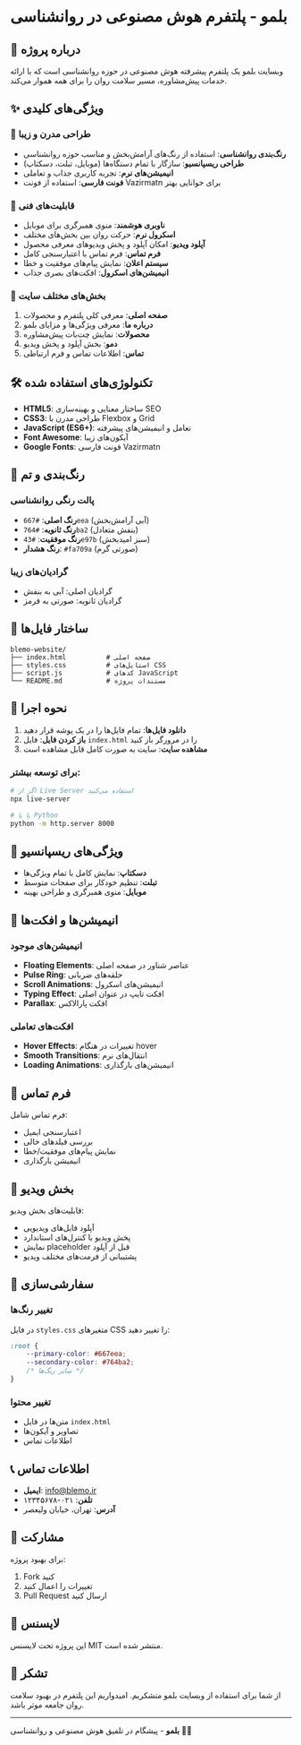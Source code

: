 # بلمو - پلتفرم هوش مصنوعی در روانشناسی

## 🧠 درباره پروژه

وبسایت بلمو یک پلتفرم پیشرفته هوش مصنوعی در حوزه روانشناسی است که با ارائه خدمات پیش‌مشاوره، مسیر سلامت روان را برای همه هموار می‌کند.

## ✨ ویژگی‌های کلیدی

### 🎨 طراحی مدرن و زیبا
- **رنگ‌بندی روانشناسی**: استفاده از رنگ‌های آرامش‌بخش و مناسب حوزه روانشناسی
- **طراحی ریسپانسیو**: سازگار با تمام دستگاه‌ها (موبایل، تبلت، دسکتاپ)
- **انیمیشن‌های نرم**: تجربه کاربری جذاب و تعاملی
- **فونت فارسی**: استفاده از فونت Vazirmatn برای خوانایی بهتر

### 🚀 قابلیت‌های فنی
- **ناوبری هوشمند**: منوی همبرگری برای موبایل
- **اسکرول نرم**: حرکت روان بین بخش‌های مختلف
- **آپلود ویدیو**: امکان آپلود و پخش ویدیوهای معرفی محصول
- **فرم تماس**: فرم تماس با اعتبارسنجی کامل
- **سیستم اعلان**: نمایش پیام‌های موفقیت و خطا
- **انیمیشن‌های اسکرول**: افکت‌های بصری جذاب

### 📱 بخش‌های مختلف سایت
1. **صفحه اصلی**: معرفی کلی پلتفرم و محصولات
2. **درباره ما**: معرفی ویژگی‌ها و مزایای بلمو
3. **محصولات**: نمایش چت‌بات پیش‌مشاوره
4. **دمو**: بخش آپلود و پخش ویدیو
5. **تماس**: اطلاعات تماس و فرم ارتباطی

## 🛠️ تکنولوژی‌های استفاده شده

- **HTML5**: ساختار معنایی و بهینه‌سازی SEO
- **CSS3**: طراحی مدرن با Flexbox و Grid
- **JavaScript (ES6+)**: تعامل و انیمیشن‌های پیشرفته
- **Font Awesome**: آیکون‌های زیبا
- **Google Fonts**: فونت فارسی Vazirmatn

## 🎯 رنگ‌بندی و تم

### پالت رنگی روانشناسی
- **رنگ اصلی**: `#667eea` (آبی آرامش‌بخش)
- **رنگ ثانویه**: `#764ba2` (بنفش متعادل)
- **رنگ موفقیت**: `#43e97b` (سبز امیدبخش)
- **رنگ هشدار**: `#fa709a` (صورتی گرم)

### گرادیان‌های زیبا
- گرادیان اصلی: آبی به بنفش
- گرادیان ثانویه: صورتی به قرمز

## 📁 ساختار فایل‌ها

```
blemo-website/
├── index.html          # صفحه اصلی
├── styles.css          # استایل‌های CSS
├── script.js           # کدهای JavaScript
└── README.md           # مستندات پروژه
```

## 🚀 نحوه اجرا

1. **دانلود فایل‌ها**: تمام فایل‌ها را در یک پوشه قرار دهید
2. **باز کردن فایل**: فایل `index.html` را در مرورگر باز کنید
3. **مشاهده سایت**: سایت به صورت کامل قابل مشاهده است

### برای توسعه بیشتر:
```bash
# اگر از Live Server استفاده می‌کنید
npx live-server

# یا با Python
python -m http.server 8000
```

## 📱 ویژگی‌های ریسپانسیو

- **دسکتاپ**: نمایش کامل با تمام ویژگی‌ها
- **تبلت**: تنظیم خودکار برای صفحات متوسط
- **موبایل**: منوی همبرگری و طراحی بهینه

## 🎨 انیمیشن‌ها و افکت‌ها

### انیمیشن‌های موجود
- **Floating Elements**: عناصر شناور در صفحه اصلی
- **Pulse Ring**: حلقه‌های ضربانی
- **Scroll Animations**: انیمیشن‌های اسکرول
- **Typing Effect**: افکت تایپ در عنوان اصلی
- **Parallax**: افکت پارالاکس

### افکت‌های تعاملی
- **Hover Effects**: تغییرات در هنگام hover
- **Smooth Transitions**: انتقال‌های نرم
- **Loading Animations**: انیمیشن‌های بارگذاری

## 📧 فرم تماس

فرم تماس شامل:
- اعتبارسنجی ایمیل
- بررسی فیلدهای خالی
- نمایش پیام‌های موفقیت/خطا
- انیمیشن بارگذاری

## 🎥 بخش ویدیو

قابلیت‌های بخش ویدیو:
- آپلود فایل‌های ویدیویی
- پخش ویدیو با کنترل‌های استاندارد
- نمایش placeholder قبل از آپلود
- پشتیبانی از فرمت‌های مختلف ویدیو

## 🔧 سفارشی‌سازی

### تغییر رنگ‌ها
در فایل `styles.css` متغیرهای CSS را تغییر دهید:
```css
:root {
    --primary-color: #667eea;
    --secondary-color: #764ba2;
    /* سایر رنگ‌ها */
}
```

### تغییر محتوا
- متن‌ها در فایل `index.html`
- تصاویر و آیکون‌ها
- اطلاعات تماس

## 📞 اطلاعات تماس

- **ایمیل**: info@blemo.ir
- **تلفن**: ۰۲۱-۱۲۳۴۵۶۷۸
- **آدرس**: تهران، خیابان ولیعصر

## 🤝 مشارکت

برای بهبود پروژه:
1. Fork کنید
2. تغییرات را اعمال کنید
3. Pull Request ارسال کنید

## 📄 لایسنس

این پروژه تحت لایسنس MIT منتشر شده است.

## 🙏 تشکر

از شما برای استفاده از وبسایت بلمو متشکریم. امیدواریم این پلتفرم در بهبود سلامت روان جامعه موثر باشد.

---

**بلمو** - پیشگام در تلفیق هوش مصنوعی و روانشناسی 🧠✨